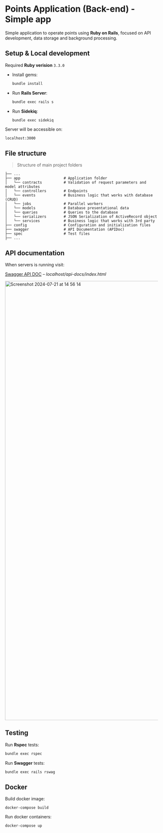 # Points Application (Back-end) - Simple app

Simple application to operate points using **Ruby on Rails**, focused on API development, data storage and background processing.

## Setup & Local development

Required **Ruby verision** `3.3.0`

- Install gems:
    ```bash
    bundle install
    ```
- Run **Rails Server**:
    ```bash
    bundle exec rails s
    ```
- Run **Sidekiq**:
    ```bash
    bundle exec sidekiq
    ```

Server will be accessible on:

``localhost:3000``

## File structure

> Structure of main project folders

    ├── ...
    ├── app                    # Application folder
    │   └── contracts          # Validation of request parameters and model attributes
    │   └── controllers        # Endpoints
    │   └── events             # Business logic that works with database (CRUD)
    │   └── jobs               # Parallel workers
    │   └── models             # Database presentational data
    │   └── queries            # Queries to the database
    │   └── serializers        # JSON Serialization of ActiveRecord object
    │   └── services           # Business logic that works with 3rd party
    ├── config                 # Configuration and initialization files
    ├── swagger                # API Documentation (APIDoc)
    ├── spec                   # Test files
    ├── ...

## API documentation
When servers is running visit:

[Swagger API DOC](http://localhost:3000/api-docs/index.html) – *localhost/api-docs/index.html*

<img width="1440" alt="Screenshot 2024-07-21 at 14 56 14" src="https://github.com/user-attachments/assets/dc067eae-0a35-40b9-9253-ac8b2d64635f">

## Testing

Run **Rspec** tests:

```bash
bundle exec rspec
```
Run **Swagger** tests:

```bash
bundle exec rails rswag
```

## Docker

Build docker image:

```
docker-compose build
```

Run docker containers:

```
docker-compose up
```


